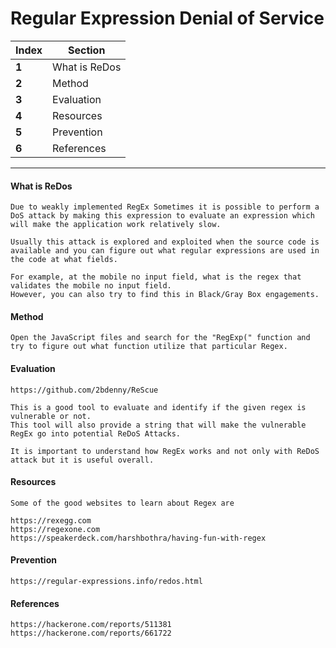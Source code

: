 #  Regular Expression Denial of Service

Index | Section
--- | ---
**1** | What is ReDos
**2** | Method
**3** | Evaluation
**4** | Resources
**5** | Prevention
**6** | References

___
#### What is ReDos
```
Due to weakly implemented RegEx Sometimes it is possible to perform a DoS attack by making this expression to evaluate an expression which will make the application work relatively slow.

Usually this attack is explored and exploited when the source code is available and you can figure out what regular expressions are used in the code at what fields. 

For example, at the mobile no input field, what is the regex that validates the mobile no input field.
However, you can also try to find this in Black/Gray Box engagements. 
```

#### Method

```
Open the JavaScript files and search for the "RegExp(" function and try to figure out what function utilize that particular Regex.
```
#### Evaluation
```
https://github.com/2bdenny/ReScue 

This is a good tool to evaluate and identify if the given regex is vulnerable or not. 
This tool will also provide a string that will make the vulnerable RegEx go into potential ReDoS Attacks.

It is important to understand how RegEx works and not only with ReDoS attack but it is useful overall.
```
#### Resources
```
Some of the good websites to learn about Regex are

https://rexegg.com
https://regexone.com
https://speakerdeck.com/harshbothra/having-fun-with-regex
```
#### Prevention
```
https://regular-expressions.info/redos.html 
```
#### References
```
https://hackerone.com/reports/511381
https://hackerone.com/reports/661722
```
